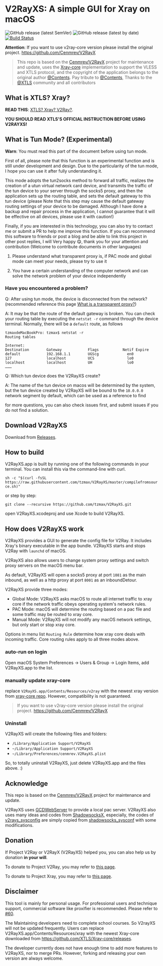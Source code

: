 # V2RayXS: A simple GUI for Xray on macOS

![GitHub release (latest SemVer)](https://img.shields.io/github/v/release/tzmax/V2RayXS)
![GitHub release (latest by date)](https://img.shields.io/github/downloads/tzmax/V2RayXS/latest/total)
[![Build Status](https://travis-ci.org/tzmax/V2RayXS.svg?branch=master)](https://travis-ci.org/tzmax/V2RayXS)

**Attention**: If you want to use v2ray-core version please install the original project. <https://github.com/Cenmrev/V2RayX>

> This repo is based on the [Cenmrev/V2RayX](https://github.com/Cenmrev/V2RayX) project for maintenance and update, uses the [Xray-core](https://github.com/XTLS/Xray-core) implementation to support the VLESS and XTLS protocol, and the copyright of the application belongs to the original author [@Contents](https://github.com/Cenmrev). Pay tribute to [@Contents](https://github.com/Cenmrev), Thanks to the [@XTLS](https://github.com/XTLS) community and all contributors

## What is XTLS? Xray?

**READ THIS**: [XTLS? Xray? V2Ray?](https://xtls.github.io).

**YOU SHOULD READ XTLS'S OFFICIAL INSTRUCTION BEFORE USING V2RAYXS!**

## What is Tun Mode? (Experimental)

**Warn**: You must read this part of the document before using tun mode.

First of all, please note that this function is an experimental function and is still under development and design. Due to the particularity of the tun mode, I hope you can use it after fully understanding it.

This mode adopts the tun2socks method to forward all traffic, realizes the creation of a utun virtual network card device, and transmits the traffic of the tun device to your server through the socks5 proxy, and then the application sets up the routing table, and sets the default gateway to this tun device (please Note that this step may cause the default gateway routing settings of your device to be damaged. Although I have done a backup and repair process in the application, I cannot guarantee that it will be effective on all devices, please use it with caution!)

Finally, if you are interested in this technology, you can also try to contact me or submit a PR to help me improve this function. If you can recommend this software to friends or post a blog and be able to link this project in other post replies, I will Very happy 😋, thank you for your attention and contribution (Welcome to contribute documents in other languages)

1. Please understand what transparent proxy is, if PAC mode and global mode can meet your needs, please try to use it

2. You have a certain understanding of the computer network and can solve the network problem of your device independently

### Have you encountered a problem?

Q: After using tun mode, the device is disconnected from the network? (recommended reference this page [What is a transparent proxy?](https://xtls.github.io/Xray-docs-next/document/level-2/transparent_proxy/transparent_proxy.html))

A: It may be that the route of the default gateway is broken. You can check your routing table by executing the `netstat -r` command through the device terminal. Normally, there will be a `default` route, as follows

```
tzmaxdeMacBookPro: tzmax$ netstat -r
Routing tables

Internet:
Destination        Gateway            Flags           Netif Expire
default            192.168.1.1        UGScg             en0       
127                localhost          UCS               lo0       
localhost          localhost          UH                lo0    
………
```

Q: Which tun device does the V2RayXS create?

A: The name of the tun device on macos will be determined by the system, but the tun device created by V2RayXS will be bound to the `10.0.0.0` network segment by default, which can be used as a reference to find

for more questions, you can also check issues first, and submit issues if you do not find a solution.

## Download V2RayXS

Download from [Releases](https://github.com/tzmax/V2RayXS/releases).

## How to build

V2RayXS.app is built by running one of the following commands in your terminal. You can install this via the command-line with curl.

`sh -c "$(curl -fsSL https://raw.githubusercontent.com/tzmax/V2RayXS/master/compilefromsource.sh)"`

or step by step:

`git clone --recursive https://github.com/tzmax/V2RayXS.git`

open V2RayXS.xcodeproj and use Xcode to build V2RayXS.

## How does V2RayXS work

V2RayXS provides a GUI to generate the config file for V2Ray. It includes Xray's binary executable in the app bundle. V2RayXS starts and stops V2Ray with `launchd` of macOS.

V2RayXS also allows users to change system proxy settings and switch proxy servers on the macOS menu bar.

As default, V2RayXS will open a socks5 proxy at port `1081` as the main inbound, as well as a http proxy at port `8001` as an inboundDetour.

V2RayXS provide three modes:

-   Global Mode: V2RayXS asks macOS to route all internet traffic to xray core if the network traffic obeys operating system's network rules.
-   PAC Mode: macOS will determine the routing based on a pac file and some traffic may be routed to xray core.
-   Manual Mode: V2RayXS will not modify any macOS network settings, but only start or stop xray core.

Options in menu list `Routing Rule` determine how xray core deals with incoming traffic. Core routing rules apply to all three modes above.

### auto-run on login

Open macOS System Preferences -> Users & Group -> Login Items, add V2RayXS.app to
the list.

### manually update xray-core

replace `V2RayXS.app/Contents/Resources/v2ray` with the newest xray
version from [xray-core
repo](https://github.com/XTLS/Xray-core/releases). However, compatibility is not guaranteed.

> If you want to use v2ray-core version please install the original project. <https://github.com/Cenmrev/V2RayX>

### Uninstall

V2RayXS will create the following files and folders:

-   `/Library/Application Support/V2RayXS`
-   `~/Library/Application Support/V2RayXS`
-   `~/Library/Preferences/cenmrev.V2RayXS.plist`

So, to totally uninstall V2RayXS, just delete V2RayXS.app and the files above. :)

## Acknowledge

This repo is based on the [Cenmrev/V2RayX](https://github.com/Cenmrev/V2RayX) project for maintenance and update.

V2RayXS uses [GCDWebServer](https://github.com/swisspol/GCDWebServer) to provide a local pac server. V2RayXS also uses many ideas and codes from [ShadowsocksX](https://github.com/shadowsocks/shadowsocks-iOS/tree/master), especially, the codes of [v2rays_sysconfig](https://github.com/tzmax/V2RayXS/blob/master/v2rayx_sysconf/main.m) are simply copied from [shadowsocks_sysconf](https://github.com/shadowsocks/shadowsocks-iOS/blob/master/shadowsocks_sysconf/main.m) with some modifications.

## Donation

If Project V2Ray or V2RayX (V2RayXS) helped you, you can also help us by donation **in your will**. 

To donate to Project V2Ray, you may refer to [this page](https://www.v2ray.com/chapter_00/02_donate.html).

To donate to Project Xray, you may refer to [this page](https://xtls.github.io/#%E5%B8%AE%E5%8A%A9-xray-%E5%8F%98%E5%BE%97%E6%9B%B4%E5%BC%BA).

## Disclaimer

This tool is mainly for personal usage. For professional users and technique
support, commercial software like proxifier is recommended. Please refer to [#60](https://github.com/tzmax/V2RayXS/issues/60#issuecomment-369531443).

The Maintaining developers need to complete school courses. So V2rayXS will not be updated frequently. Users can replace V2RayXS.app/Contents/Resources/xray with the newest Xray-core downloaded from <https://github.com/XTLS/Xray-core/releases>.

The developer currently does not have enough time to add more features to V2RayXS, nor to merge PRs. However, forking and releasing your own version are always welcome.
